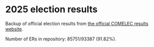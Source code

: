 # 2025 election results

Backup of official election results from [the official COMELEC results website](https://2025electionresults.comelec.gov.ph).
























































Number of ERs in repository: 85751/93387 (91.82%).
